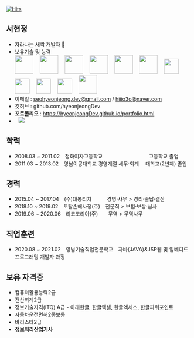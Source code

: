 [![Hits](https://hits.seeyoufarm.com/api/count/incr/badge.svg?url=https://github.com/hyeonjeongDev&count_bg=%23FFBDD3&title_bg=%236A6A6A&icon=github.svg&icon_color=%23E7E7E7&title=hits&edge_flat=false)](https://hits.seeyoufarm.com)

## 서현정
* 자라나는 새싹 개발자 :seedling:
* 보유기술 및 능력<br/>
<img src="https://user-images.githubusercontent.com/69497834/104555313-fe77d180-5680-11eb-829f-25031c4aa08c.jpg" height="50px">　
<img src="https://user-images.githubusercontent.com/69497834/104555779-ccb33a80-5681-11eb-8f25-669f0e7211d3.jpg" height="50px">　
<img src="https://user-images.githubusercontent.com/69497834/104555792-cf159480-5681-11eb-84e5-a5a54a36449d.jpg" height="50px">　
<img src="https://user-images.githubusercontent.com/69497834/104555788-ce7cfe00-5681-11eb-9386-35fb7e095f0d.jpg" height="50px">　
<img src="https://user-images.githubusercontent.com/69497834/104555794-cf159480-5681-11eb-9830-38d30e6a616e.jpg" height="50px">　
<img src="https://user-images.githubusercontent.com/69497834/104555790-ce7cfe00-5681-11eb-835f-b1c3245c7e30.jpg" height="50px">　
<img src="https://user-images.githubusercontent.com/69497834/104555798-cfae2b00-5681-11eb-9124-f82a5f9a779a.jpg" height="40px"><br/>
<img src="https://user-images.githubusercontent.com/69497834/104558009-7ba54580-5685-11eb-9f99-f51e24136268.jpeg" height="40px">　
<img src="https://user-images.githubusercontent.com/69497834/104556895-af7f6b80-5683-11eb-8b82-cc6f623312d8.jpg" height="40px">　
<img src="https://user-images.githubusercontent.com/69497834/104555783-cde46780-5681-11eb-8935-390deb6c7d6c.jpg" height="40px">　
<img src="https://user-images.githubusercontent.com/69497834/104555786-cde46780-5681-11eb-85d0-f07f269356e5.jpg" height="50px"><br/>
* 이메일 : seohyeonjeong.dev@gmail.com / hiiio3o@naver.com
* 깃허브 : github.com/hyeonjeongDev
* __포트폴리오__ : https://hyeonjeongDev.github.io/portfolio.html
* <a href="https://instagram.com/hiiio3o">
    <img 
        src="http://img.shields.io/badge/-Instagram-pink?style=flat&logo=Instagram&link=https://instagram.com/hiiio3o/"
        style="height : auto; margin-left : 10px; margin-right : 10px;"/>
</a>

## 학력
* 2008.03 ~ 2011.02　정화여자고등학교　　　　　　　　　고등학교 졸업
* 2011.03 ~ 2013.02　영남이공대학교 경영계열 세무·회계 　대학교(2년제) 졸업

## 경력
* 2015.04 ~ 2017.04　(주)대봉리치　　　경영·사무 > 경리·출납·결산
* 2018.10 ~ 2019.02　토탈손해사정(주)　전문직 > 보험·보상·심사
* 2019.06 ~ 2020.06　리코코리아(주)　　무역 > 무역사무

## 직업훈련
* 2020.08 ~ 2021.02　영남기술직업전문학교　자바(JAVA)&JSP웹 및 임베디드 프로그래밍 개발자 과정

## 보유 자격증
* 컴퓨터활용능력2급
* 전산회계2급
* 정보기술자격(ITQ) A급 - 아래한글, 한글엑셀, 한글엑세스, 한글파워포인트
* 자동차운전면허2종보통
* 바리스타2급
* __정보처리산업기사__

<!--
**hyeonjeongDev/hyeonjeongDev** is a ✨ _special_ ✨ repository because its `README.md` (this file) appears on your GitHub profile.

Here are some ideas to get you started:

- 🔭 I’m currently working on ...
- 🌱 I’m currently learning ...
- 👯 I’m looking to collaborate on ...
- 🤔 I’m looking for help with ...
- 💬 Ask me about ...
- 📫 How to reach me: ...
- 😄 Pronouns: ...
- ⚡ Fun fact: ...
-->
